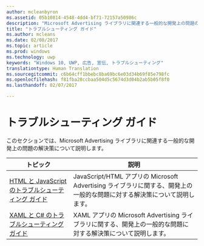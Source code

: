 ```yaml
---
author: mcleanbyron
ms.assetid: 05b10814-4548-4dd4-bf71-72157a50986c
description: "Microsoft Advertising ライブラリに関連する一般的な開発上の問題の解決策について説明します。"
title: "トラブルシューティング ガイド"
ms.author: mcleans
ms.date: 02/08/2017
ms.topic: article
ms.prod: windows
ms.technology: uwp
keywords: "Windows 10, UWP, 広告, 宣伝, トラブルシューティング"
translationtype: Human Translation
ms.sourcegitcommit: c6b64cff1bbebc8ba69bc6e03d34b69f85e798fc
ms.openlocfilehash: f81fba28ccbaa504d5c5674d3d04b2ab5b05f8f0
ms.lasthandoff: 02/07/2017

---
```


# <a name="troubleshooting-guides"></a>トラブルシューティング ガイド




このセクションでは、Microsoft Advertising ライブラリに関連する一般的な開発上の問題の解決策について説明します。

| トピック                                                                                                       | 説明                 |
|-------------------------------------------------------------------------------------------------------------|-----------------------------|
| [HTML と JavaScript のトラブルシューティング ガイド](html-and-javascript-troubleshooting-guide.md)  |  JavaScript/HTML アプリの Microsoft Advertising ライブラリに関する、開発上の一般的な問題に対する解決策について説明します。 |
| [XAML と C# のトラブルシューティング ガイド](xaml-and-c-troubleshooting-guide.md)      |  XAML アプリの Microsoft Advertising ライブラリに関する、開発上の一般的な問題に対する解決策について説明します。    |


 

 

